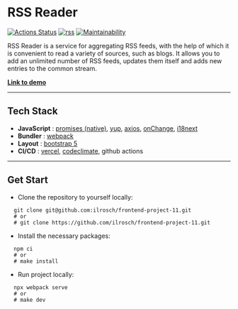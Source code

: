# RSS Reader

[![Actions Status](https://github.com/ilrosch/frontend-project-11/actions/workflows/hexlet-check.yml/badge.svg)](https://github.com/ilrosch/frontend-project-11/actions) [![rss](https://github.com/ilrosch/frontend-project-11/actions/workflows/rss.yml/badge.svg)](https://github.com/ilrosch/frontend-project-11/actions/workflows/rss.yml) [![Maintainability](https://api.codeclimate.com/v1/badges/71f7f35e4e593fc6d0bc/maintainability)](https://codeclimate.com/github/ilrosch/frontend-project-11/maintainability)

RSS Reader is a service for aggregating RSS feeds, with the help of which it is convenient to read a variety of sources, such as blogs. It allows you to add an unlimited number of RSS feeds, updates them itself and adds new entries to the common stream.

**[Link to demo](https://frontend-project-11-chi-gilt.vercel.app/)**

---

## Tech Stack

- **JavaScript** : [promises (native)](https://developer.mozilla.org/en-US/docs/Web/JavaScript/Reference/Global_Objects/Promise), [yup](https://github.com/jquense/yup), [axios](https://github.com/axios/axios), [onChange](https://github.com/Qard/onchange), [i18next](https://www.i18next.com/)
- **Bundler** : [webpack](https://webpack.js.org/)
- **Layout** : [bootstrap 5](https://getbootstrap.com/)
- **CI/CD** : [vercel](https://vercel.com/), [codeclimate](https://codeclimate.com/), github actions

---

## Get Start

- Clone the repository to yourself locally:

```console
  git clone git@github.com:ilrosch/frontend-project-11.git
  # or
  # git clone https://github.com/ilrosch/frontend-project-11.git
```

- Install the necessary packages:

```
  npm ci
  # or
  # make install
```

- Run project locally:

```
  npx webpack serve
  # or
  # make dev
```
